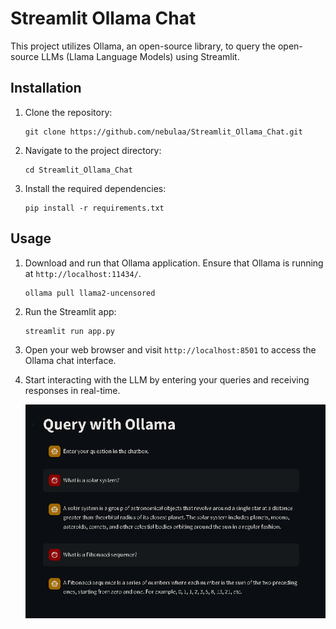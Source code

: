 # Streamlit Ollama Chat

This project utilizes Ollama, an open-source library, to query the open-source LLMs (Llama Language Models) using Streamlit.

## Installation

1. Clone the repository:

    ```shell
    git clone https://github.com/nebulaa/Streamlit_Ollama_Chat.git
    ```

2. Navigate to the project directory:

    ```shell
    cd Streamlit_Ollama_Chat
    ```

3. Install the required dependencies:

    ```shell
    pip install -r requirements.txt
    ```

## Usage

1. Download and run that Ollama application. Ensure that Ollama is running at `http://localhost:11434/`.

    ```shell
    ollama pull llama2-uncensored
    ```

2. Run the Streamlit app:

    ```shell
    streamlit run app.py
    ```

3. Open your web browser and visit `http://localhost:8501` to access the Ollama chat interface.

4. Start interacting with the LLM by entering your queries and receiving responses in real-time.

    ![alt text](image.png)